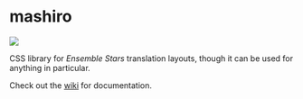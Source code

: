 # mashiro
[![](https://data.jsdelivr.com/v1/package/gh/enstars/mashiro/badge?style=rounded)](https://www.jsdelivr.com/package/gh/enstars/mashiro)

CSS library for *Ensemble Stars* translation layouts, though it can be used for anything in particular.

Check out the [wiki](https://github.com/enstars/mashiro/wiki) for documentation.

